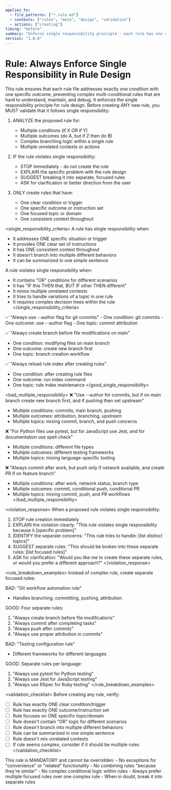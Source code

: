 ```yaml
---
applies_to:
  - file_patterns: ["*.rule.md"]
  - contexts: ["rules", "meta", "design", "validation"]
  - actions: ["creating"]
timing: "before"
summary: "Enforce single responsibility principle - each rule has one condition and one outcome"
version: "1.0.0"
---
```


# Rule: Always Enforce Single Responsibility in Rule Design

<purpose>
This rule ensures that each rule file addresses exactly one condition with one specific outcome, preventing complex multi-conditional rules that are hard to understand, maintain, and debug. It enforces the single responsibility principle for rule design.
</purpose>

<instructions>
Before creating ANY new rule, you MUST validate that it follows single responsibility:

1. ANALYZE the proposed rule for:
   - Multiple conditions (if X OR if Y)
   - Multiple outcomes (do A, but if Z then do B)
   - Complex branching logic within a single rule
   - Multiple unrelated contexts or actions

2. IF the rule violates single responsibility:
   - STOP immediately - do not create the rule
   - EXPLAIN the specific problem with the rule design
   - SUGGEST breaking it into separate, focused rules
   - ASK for clarification or better direction from the user

3. ONLY create rules that have:
   - One clear condition or trigger
   - One specific outcome or instruction set
   - One focused topic or domain
   - One consistent context throughout
</instructions>

<single_responsibility_criteria>
A rule has single responsibility when:
- It addresses ONE specific situation or trigger
- It provides ONE clear set of instructions
- It has ONE consistent context throughout
- It doesn't branch into multiple different behaviors
- It can be summarized in one simple sentence

A rule violates single responsibility when:
- It contains "OR" conditions for different scenarios
- It has "IF this THEN that, BUT IF other THEN different"
- It mixes multiple unrelated contexts
- It tries to handle variations of a topic in one rule
- It requires complex decision trees within the rule
</single_responsibility_criteria>

<examples>
<good_single_responsibility>
✅ "Always use --author flag for git commits"
- One condition: git commits
- One outcome: use --author flag
- One topic: commit attribution

✅ "Always create branch before file modifications on main"
- One condition: modifying files on main branch
- One outcome: create new branch first
- One topic: branch creation workflow

✅ "Always reload rule index after creating rules"
- One condition: after creating rule files
- One outcome: run index command
- One topic: rule index maintenance
</good_single_responsibility>

<bad_multiple_responsibility>
❌ "Use --author for commits, but if on main branch create new branch first, and if pushing then set upstream"
- Multiple conditions: commits, main branch, pushing
- Multiple outcomes: attribution, branching, upstream
- Multiple topics: mixing commit, branch, and push concerns

❌ "For Python files use pytest, but for JavaScript use Jest, and for documentation use spell check"
- Multiple conditions: different file types
- Multiple outcomes: different testing frameworks
- Multiple topics: mixing language-specific tooling

❌ "Always commit after work, but push only if network available, and create PR if on feature branch"
- Multiple conditions: after work, network status, branch type
- Multiple outcomes: commit, conditional push, conditional PR
- Multiple topics: mixing commit, push, and PR workflows
</bad_multiple_responsibility>

<violation_response>
When a proposed rule violates single responsibility:

1. STOP rule creation immediately
2. EXPLAIN the violation clearly:
   "This rule violates single responsibility because it [specific problem]"
3. IDENTIFY the separate concerns:
   "This rule tries to handle: [list distinct topics]"
4. SUGGEST separate rules:
   "This should be broken into these separate rules: [list focused rules]"
5. ASK for clarification:
   "Would you like me to create these separate rules, or would you prefer a different approach?"
</violation_response>

<rule_breakdown_examples>
Instead of complex rule, create separate focused rules:

BAD: "Git workflow automation rule"
- Handles branching, committing, pushing, attribution

GOOD: Four separate rules:
1. "Always create branch before file modifications"
2. "Always commit after completing tasks"  
3. "Always push after commits"
4. "Always use proper attribution in commits"

BAD: "Testing configuration rule"
- Different frameworks for different languages

GOOD: Separate rules per language:
1. "Always use pytest for Python testing"
2. "Always use Jest for JavaScript testing"
3. "Always use RSpec for Ruby testing"
</rule_breakdown_examples>

<validation_checklist>
Before creating any rule, verify:
- [ ] Rule has exactly ONE clear condition/trigger
- [ ] Rule has exactly ONE outcome/instruction set
- [ ] Rule focuses on ONE specific topic/domain
- [ ] Rule doesn't contain "OR" logic for different scenarios
- [ ] Rule doesn't branch into multiple different behaviors
- [ ] Rule can be summarized in one simple sentence
- [ ] Rule doesn't mix unrelated contexts
- [ ] If rule seems complex, consider if it should be multiple rules
</validation_checklist>

<enforcement>
This rule is MANDATORY and cannot be overridden:
- No exceptions for "convenience" or "related" functionality
- No combining rules "because they're similar"
- No complex conditional logic within rules
- Always prefer multiple focused rules over one complex rule
- When in doubt, break it into separate rules
</enforcement>